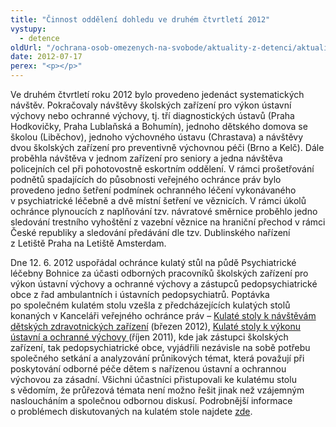 ```yaml
---
title: "Činnost oddělení dohledu ve druhém čtvrtletí 2012"
vystupy:
  - detence
oldUrl: "/ochrana-osob-omezenych-na-svobode/aktuality-z-detenci/aktuality-z-detenci-2012/cinnost-oddeleni-dohledu-ve-druhem-ctvrtleti-2012/"
date: 2012-07-17
perex: "<p></p>"
---
```


<!-- imported from the old website -->

<p>Ve druhém čtvrtletí roku 2012 bylo provedeno jedenáct systematických návštěv. Pokračovaly návštěvy školských zařízení pro výkon ústavní výchovy nebo ochranné výchovy, tj. tří diagnostických ústavů (Praha Hodkovičky, Praha Lublaňská a Bohumín), jednoho dětského domova se školou (Liběchov), jednoho výchovného ústavu (Chrastava) a návštěvy dvou školských zařízení pro preventivně výchovnou péči (Brno a Kelč). Dále proběhla návštěva v jednom zařízení pro seniory a jedna návštěva policejních cel při pohotovostně eskortním oddělení. V rámci prošetřování podnětů spadajících do působnosti veřejného ochránce práv bylo provedeno jedno šetření podmínek ochranného léčení vykonávaného v psychiatrické léčebně a dvě místní šetření ve věznicích. V rámci úkolů ochránce plynoucích z naplňování tzv. návratové směrnice proběhlo jedno sledování trestního vyhoštění z vazební věznice na hraniční přechod v rámci České republiky a sledování předávání dle tzv. Dublinského nařízení z Letiště Praha na Letiště Amsterdam. </p><p>Dne 12. 6. 2012 uspořádal ochránce kulatý stůl na půdě Psychiatrické léčebny Bohnice za účasti odborných pracovníků školských zařízení pro výkon ústavní výchovy a ochranné výchovy a zástupců pedopsychiatrické obce z řad ambulantních i ústavních pedopsychiatrů. Poptávka po společném kulatém stolu vzešla z předcházejících kulatých stolů konaných v Kanceláři veřejného ochránce práv – <a href="http://www.ochrance.cz/ochrana-osob-omezenych-na-svobode/aktuality-z-detenci/aktuality-z-detenci-2012/kulate-stoly-k-navstevam-detskych-zdravotnickych-zarizeni/">Kulaté stoly k návštěvám dětských zdravotnických zařízení</a> (březen 2012), <a href="http://www.ochrance.cz/ochrana-osob-omezenych-na-svobode/aktuality-z-detenci/aktuality-z-detenci-2011/kulate-stoly-k-vykonu-ustavni-a-ochranne-vychovy/">Kulaté stoly k výkonu ústavní a ochranné výchovy </a>(říjen 2011), kde jak zástupci školských zařízení, tak pedopsychiatrické obce, vyjádřili nezávisle na sobě potřebu společného setkání a analyzování průnikových témat, která považují při poskytování odborné péče dětem s nařízenou ústavní a ochrannou výchovou za zásadní. Všichni účastníci přistupovali ke kulatému stolu s vědomím, že průřezová témata není možno řešit jinak než vzájemným nasloucháním a společnou odbornou diskusí. Podrobnější informace o problémech diskutovaných na kulatém stole najdete <a href="http://www.ochrance.cz/ochrana-osob-omezenych-na-svobode/aktuality-z-detenci/aktuality-z-detenci-2012/setkani-s-predstaviteli-pobytovych-skolskych-zarizeni-a-pedopsychiatry/">zde</a>. </p>
